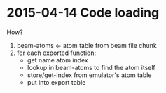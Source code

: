 # 2015-04-14 Code loading

How?

1.  beam-atoms <- atom table from beam file chunk
2.  for each exported function:
    - get name atom index
    - lookup in beam-atoms to find the atom itself
    - store/get-index from emulator's atom table
    - put into export table
